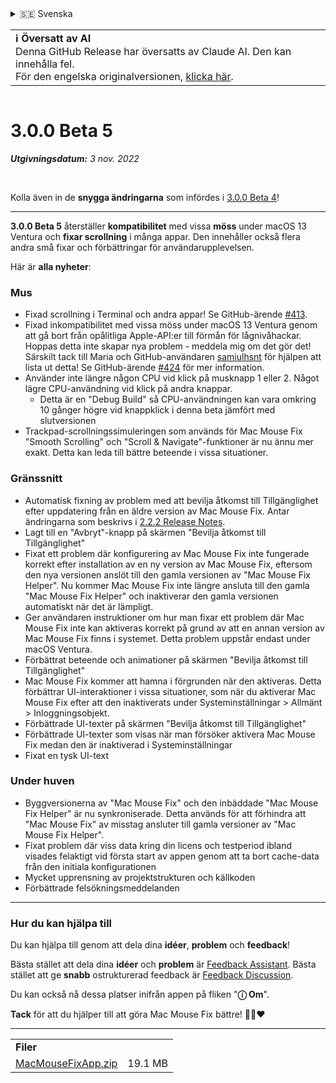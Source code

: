 <details>
<summary>🇸🇪 Svenska</summary>

[🇬🇧 English (GitHub)](https://github.com/noah-nuebling/mac-mouse-fix/releases/tag/3.0.0-Beta-5)\
[🇦🇩 Català](https://redirect.macmousefix.com/?target=mmf-release&tag=3.0.0-Beta-5&locale=ca)\
[🇩🇪 Deutsch](https://redirect.macmousefix.com/?target=mmf-release&tag=3.0.0-Beta-5&locale=de)\
[🇪🇸 Español](https://redirect.macmousefix.com/?target=mmf-release&tag=3.0.0-Beta-5&locale=es)\
[🇫🇷 Français](https://redirect.macmousefix.com/?target=mmf-release&tag=3.0.0-Beta-5&locale=fr)\
[🇮🇩 Indonesia](https://redirect.macmousefix.com/?target=mmf-release&tag=3.0.0-Beta-5&locale=id)\
[🇮🇹 Italiano](https://redirect.macmousefix.com/?target=mmf-release&tag=3.0.0-Beta-5&locale=it)\
[🇭🇺 Magyar](https://redirect.macmousefix.com/?target=mmf-release&tag=3.0.0-Beta-5&locale=hu)\
[🇳🇱 Nederlands](https://redirect.macmousefix.com/?target=mmf-release&tag=3.0.0-Beta-5&locale=nl)\
[🇵🇱 Polski](https://redirect.macmousefix.com/?target=mmf-release&tag=3.0.0-Beta-5&locale=pl)\
[🇧🇷 Português (Brasil)](https://redirect.macmousefix.com/?target=mmf-release&tag=3.0.0-Beta-5&locale=pt-BR)\
[🇵🇹 Português (Portugal)](https://redirect.macmousefix.com/?target=mmf-release&tag=3.0.0-Beta-5&locale=pt-PT)\
[🇷🇴 Română](https://redirect.macmousefix.com/?target=mmf-release&tag=3.0.0-Beta-5&locale=ro)\
**🇸🇪 Svenska**\
[🇻🇳 Tiếng Việt](https://redirect.macmousefix.com/?target=mmf-release&tag=3.0.0-Beta-5&locale=vi)\
[🇹🇷 Türkçe](https://redirect.macmousefix.com/?target=mmf-release&tag=3.0.0-Beta-5&locale=tr)\
[🇨🇿 Čeština](https://redirect.macmousefix.com/?target=mmf-release&tag=3.0.0-Beta-5&locale=cs)\
[🇬🇷 Ελληνικά](https://redirect.macmousefix.com/?target=mmf-release&tag=3.0.0-Beta-5&locale=el)\
[🇷🇺 Русский](https://redirect.macmousefix.com/?target=mmf-release&tag=3.0.0-Beta-5&locale=ru)\
[🇺🇦 Українська](https://redirect.macmousefix.com/?target=mmf-release&tag=3.0.0-Beta-5&locale=uk)\
[🇮🇱 עברית](https://redirect.macmousefix.com/?target=mmf-release&tag=3.0.0-Beta-5&locale=he)\
[🇸🇦 العربية](https://redirect.macmousefix.com/?target=mmf-release&tag=3.0.0-Beta-5&locale=ar)\
[🇮🇳 हिन्दी](https://redirect.macmousefix.com/?target=mmf-release&tag=3.0.0-Beta-5&locale=hi)\
[🇹🇭 ไทย](https://redirect.macmousefix.com/?target=mmf-release&tag=3.0.0-Beta-5&locale=th)\
[🇨🇳 中文 (简体)](https://redirect.macmousefix.com/?target=mmf-release&tag=3.0.0-Beta-5&locale=zh-Hans)\
[🇨🇳 中文 (繁體)](https://redirect.macmousefix.com/?target=mmf-release&tag=3.0.0-Beta-5&locale=zh-Hant)\
[🇭🇰 中文（香港)](https://redirect.macmousefix.com/?target=mmf-release&tag=3.0.0-Beta-5&locale=zh-HK)\
[🇯🇵 日本語](https://redirect.macmousefix.com/?target=mmf-release&tag=3.0.0-Beta-5&locale=ja)\
[🇰🇷 한국어](https://redirect.macmousefix.com/?target=mmf-release&tag=3.0.0-Beta-5&locale=ko)\
[Help translate Mac Mouse Fix to different languages!](https://github.com/noah-nuebling/mac-mouse-fix/discussions/731)
</details>
<table align=><td>
<b>ℹ️ Översatt av AI</b><br>
Denna GitHub Release har översatts av Claude AI. Den kan innehålla fel.<br>
För den engelska originalversionen, <a href="https://github.com/noah-nuebling/mac-mouse-fix/releases/tag/3.0.0-Beta-5">klicka här</a>.
</td></table>

<table></table>

# 3.0.0 Beta 5
***Utgivningsdatum:** 3 nov. 2022*

<br>

Kolla även in de **snygga ändringarna** som infördes i [3.0.0 Beta 4](https://redirect.macmousefix.com/?target=mmf-release&tag=3.0.0-Beta-4&locale=sv)!

---

**3.0.0 Beta 5** återställer **kompatibilitet** med vissa **möss** under macOS 13 Ventura och **fixar scrollning** i många appar.
Den innehåller också flera andra små fixar och förbättringar för användarupplevelsen.

Här är **alla nyheter**:

### Mus

- Fixad scrollning i Terminal och andra appar! Se GitHub-ärende [#413](https://github.com/noah-nuebling/mac-mouse-fix/issues/413).
- Fixad inkompatibilitet med vissa möss under macOS 13 Ventura genom att gå bort från opålitliga Apple-API:er till förmån för lågnivåhackar. Hoppas detta inte skapar nya problem - meddela mig om det gör det! Särskilt tack till Maria och GitHub-användaren [samiulhsnt](https://github.com/samiulhsnt) för hjälpen att lista ut detta! Se GitHub-ärende [#424](https://github.com/noah-nuebling/mac-mouse-fix/issues/424) för mer information.
- Använder inte längre någon CPU vid klick på musknapp 1 eller 2. Något lägre CPU-användning vid klick på andra knappar.
    - Detta är en "Debug Build" så CPU-användningen kan vara omkring 10 gånger högre vid knappklick i denna beta jämfört med slutversionen
- Trackpad-scrollningssimuleringen som används för Mac Mouse Fix "Smooth Scrolling" och "Scroll & Navigate"-funktioner är nu ännu mer exakt. Detta kan leda till bättre beteende i vissa situationer.

### Gränssnitt

- Automatisk fixning av problem med att bevilja åtkomst till Tillgänglighet efter uppdatering från en äldre version av Mac Mouse Fix. Antar ändringarna som beskrivs i [2.2.2 Release Notes](https://redirect.macmousefix.com/?target=mmf-release&tag=2.2.2&locale=sv).
- Lagt till en "Avbryt"-knapp på skärmen "Bevilja åtkomst till Tillgänglighet"
- Fixat ett problem där konfigurering av Mac Mouse Fix inte fungerade korrekt efter installation av en ny version av Mac Mouse Fix, eftersom den nya versionen anslöt till den gamla versionen av "Mac Mouse Fix Helper". Nu kommer Mac Mouse Fix inte längre ansluta till den gamla "Mac Mouse Fix Helper" och inaktiverar den gamla versionen automatiskt när det är lämpligt.
- Ger användaren instruktioner om hur man fixar ett problem där Mac Mouse Fix inte kan aktiveras korrekt på grund av att en annan version av Mac Mouse Fix finns i systemet. Detta problem uppstår endast under macOS Ventura.
- Förbättrat beteende och animationer på skärmen "Bevilja åtkomst till Tillgänglighet"
- Mac Mouse Fix kommer att hamna i förgrunden när den aktiveras. Detta förbättrar UI-interaktioner i vissa situationer, som när du aktiverar Mac Mouse Fix efter att den inaktiverats under Systeminställningar > Allmänt > Inloggningsobjekt.
- Förbättrade UI-texter på skärmen "Bevilja åtkomst till Tillgänglighet"
- Förbättrade UI-texter som visas när man försöker aktivera Mac Mouse Fix medan den är inaktiverad i Systeminställningar
- Fixat en tysk UI-text

### Under huven

- Byggversionerna av "Mac Mouse Fix" och den inbäddade "Mac Mouse Fix Helper" är nu synkroniserade. Detta används för att förhindra att "Mac Mouse Fix" av misstag ansluter till gamla versioner av "Mac Mouse Fix Helper".
- Fixat problem där viss data kring din licens och testperiod ibland visades felaktigt vid första start av appen genom att ta bort cache-data från den initiala konfigurationen
- Mycket upprensning av projektstrukturen och källkoden
- Förbättrade felsökningsmeddelanden

---

### Hur du kan hjälpa till

Du kan hjälpa till genom att dela dina **idéer**, **problem** och **feedback**!

Bästa stället att dela dina **idéer** och **problem** är [Feedback Assistant](https://noah-nuebling.github.io/mac-mouse-fix-feedback-assistant/?type=bug-report).
Bästa stället att ge **snabb** ostrukturerad feedback är [Feedback Discussion](https://github.com/noah-nuebling/mac-mouse-fix/discussions/366).

Du kan också nå dessa platser inifrån appen på fliken "**ⓘ Om**".

**Tack** för att du hjälper till att göra Mac Mouse Fix bättre! 💙💛❤️

---

<table align="start">
<tr>
    <td colspan=2>
        <b>Filer</b>
    </td>
</tr>
<tr>
    <td><a href="https://github.com/noah-nuebling/mac-mouse-fix/releases/download/3.0.0-Beta-5/MacMouseFixApp.zip">MacMouseFixApp.zip</a></td>
    <td>19.1 MB</td>
</tr>
</table>